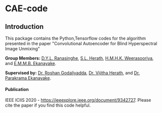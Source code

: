 # CAE-code

## Introduction ##
This package contains the Python,Tensorflow codes for the algorithm presented in the paper
"Convolutional Autoencoder for Blind Hyperspectral Image Unmixing"

**Group Members:** [D.Y.L. Ranasinghe](https://scholar.google.com/citations?user=sG77m5UAAAAJ&hl=en), [S.L. Herath](https://scholar.google.com/citations?user=bQVsoX0AAAAJ&hl=en), [H.M.H.K. Weerasooriya](https://scholar.google.com/citations?hl=en&user=Oo8KgJsAAAAJ), and [E.M.M.B. Ekanayake](https://scholar.google.com/citations?user=_mg-y68AAAAJ&hl=en).

**Supervised by:** [Dr. Roshan Godaliyadda](https://scholar.google.com/citations?user=6_XOJbsAAAAJ&hl=en), [Dr. Vijitha Herath](https://scholar.google.com/citations?user=f5h5ByUAAAAJ&hl=en), and [Dr. Parakrama Ekanayake](https://scholar.google.com/citations?user=uJvb7zwAAAAJ&hl=en).

#### Publication ####
IEEE ICIIS 2020 - https://ieeexplore.ieee.org/document/9342727.
Please cite the paper if you find this code helpful.
